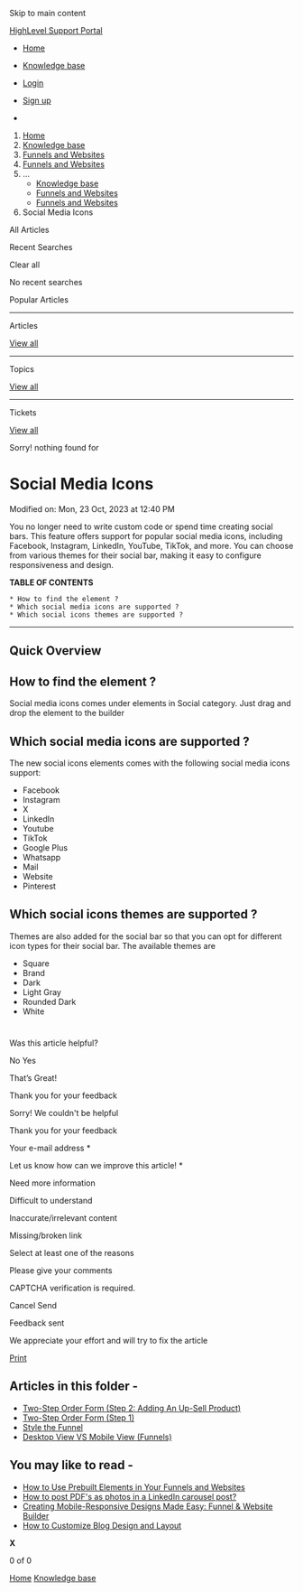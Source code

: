 Skip to main content

[ HighLevel Support Portal ](https://help.gohighlevel.com)

  * [ Home ](/support/home)
  * [ Knowledge base ](/support/solutions)

  * [Login](/support/login)
  * [Sign up](/support/signup)
  * 

  1. [Home](/support/home)
  2. [Knowledge base](/support/solutions)
  3. [Funnels and Websites](/support/solutions/155000000128)
  4. [Funnels and Websites](/support/solutions/folders/48000666011)
  5. ... 
     * [Knowledge base](/support/solutions)
     * [Funnels and Websites](/support/solutions/155000000128)
     * [Funnels and Websites](/support/solutions/folders/48000666011)
  6. Social Media Icons

All  Articles 

Recent Searches

Clear all

No recent searches

Popular Articles

* * *

Articles

[View all](/support/search/solutions)

* * *

Topics

[View all](/support/search/topics)

* * *

Tickets

[View all](/support/search/tickets)

Sorry! nothing found for   

# Social Media Icons

Modified on: Mon, 23 Oct, 2023 at 12:40 PM

You no longer need to write custom code or spend time creating social bars. This feature offers support for popular social media icons, including Facebook, Instagram, LinkedIn, YouTube, TikTok, and more. You can choose from various themes for their social bar, making it easy to configure responsiveness and design.

**TABLE OF CONTENTS**

    * How to find the element ?
    * Which social media icons are supported ?
    * Which social icons themes are supported ?

* * *

## **Quick Overview**

## How to find the element ?

Social media icons comes under elements in Social category. Just drag and drop the element to the builder

## Which social media icons are supported ?

The new social icons elements comes with the following social media icons support:

  * Facebook
  * Instagram
  * X
  * LinkedIn
  * Youtube
  * TikTok
  * Google Plus
  * Whatsapp
  * Mail
  * Website
  * Pinterest

## Which social icons themes are supported ?

Themes are also added for the social bar so that you can opt for different icon types for their social bar. The available themes are

  * Square
  * Brand
  * Dark
  * Light Gray
  * Rounded Dark
  * White

#   

Was this article helpful?

No  Yes 

That’s Great!

Thank you for your feedback

Sorry! We couldn't be helpful

Thank you for your feedback

Your e-mail address *

Let us know how can we improve this article! *

Need more information 

Difficult to understand 

Inaccurate/irrelevant content 

Missing/broken link 

Select at least one of the reasons 

Please give your comments 

CAPTCHA verification is required. 

Cancel  Send 

Feedback sent

We appreciate your effort and will try to fix the article

[Print](javascript:print\(\))

## Articles in this folder -

  * [Two-Step Order Form (Step 2: Adding An Up-Sell Product)](/support/solutions/articles/48000980306-two-step-order-form-step-2-adding-an-up-sell-product-)
  * [Two-Step Order Form (Step 1)](/support/solutions/articles/48000980307-two-step-order-form-step-1-)
  * [Style the Funnel](/support/solutions/articles/48000980309-style-the-funnel)
  * [Desktop View VS Mobile View (Funnels)](/support/solutions/articles/48000980310-desktop-view-vs-mobile-view-funnels-)

## You may like to read -

  * [How to Use Prebuilt Elements in Your Funnels and Websites](/support/solutions/articles/155000002908-how-to-use-prebuilt-elements-in-your-funnels-and-websites)
  * [How to post PDF's as photos in a LinkedIn carousel post?](/support/solutions/articles/155000004058-how-to-post-pdf-s-as-photos-in-a-linkedin-carousel-post-)
  * [Creating Mobile-Responsive Designs Made Easy: Funnel & Website Builder](/support/solutions/articles/155000001482-creating-mobile-responsive-designs-made-easy-funnel-website-builder)
  * [How to Customize Blog Design and Layout](/support/solutions/articles/155000002449-how-to-customize-blog-design-and-layout)

**X**

0 of 0 []()

[Home](/support/home) [Knowledge base](/support/solutions)
